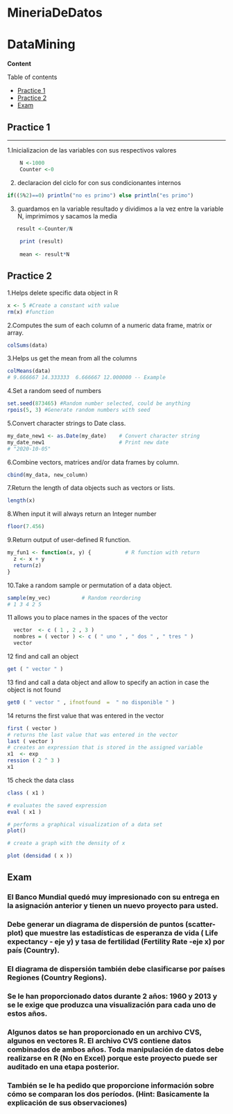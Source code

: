 # MineriaDeDatos

# DataMining


**Content**

Table of contents

- [Practice 1](#practice-1)
- [Practice 2](#practice-2)
- [Exam](#Exam)

<div id='pr1' />

## Practice 1
---

1.Inicializacion de las variables con sus respectivos valores
```R
    N <-1000
    Counter <-0
```

2. declaracion del ciclo for con sus condicionantes internos 
```R
if((5%2)==0) println("no es primo") else println("es primo")
```


3. guardamos en la variable resultado y dividimos a la vez entre la variable N, imprimimos y sacamos la media
```R
   result <-Counter/N
    
    print (result)
    
    mean <- result*N
```


## Practice 2
 1.Helps delete specific data object in R
```R
x <- 5 #Create a constant with value
rm(x) #function 
```
 2.Computes the sum of each column of a numeric data frame, matrix or array.
```R
colSums(data)
```
 3.Helps us get the mean from all the columns
```R
colMeans(data)
# 9.666667 14.333333  6.666667 12.000000 -- Example
```

 4.Set a random seed of numbers
```R
set.seed(873465) #Random number selected, could be anything 
rpois(5, 3) #Generate random numbers with seed
``` 

 5.Convert character strings to Date class.
```R
my_date_new1 <- as.Date(my_date)    # Convert character string
my_date_new1                        # Print new date
# "2020-10-05"
```
 6.Combine vectors, matrices and/or data frames by column.
```R
cbind(my_data, new_column)

```
 7.Return the length of data objects such as vectors or lists.
```R
length(x)
```
 8.When input it will always return an Integer number
```R
floor(7.456)
```
 9.Return output of user-defined R function.
```R
my_fun1 <- function(x, y) {           # R function with return
  z <- x + y
  return(z)
}
```

 10.Take a random sample or permutation of a data object.
```R
sample(my_vec)          # Random reordering
# 1 3 4 2 5
```

 11 allows you to place names in the spaces of the vector
```R
  vector  <- c ( 1 , 2 , 3 )
  nombres = ( vector ) <- c ( " uno " , " dos " , " tres " )  
  vector
  ```
 12  find and call an object

```R
get ( " vector " )     
```



13 find and call a data object and allow to specify an action in case the object is not found
```R
get0 ( " vector " , ifnotfound  =  " no disponible " )
```

14 returns the first value that was entered in the vector
```R
first ( vector ) 
# returns the last value that was entered in the vector 
last ( vector )  
# creates an expression that is stored in the assigned variable
x1  <- exp
ression ( 2 ^ 3 )  
x1 
```

15 check the data class
```R
class ( x1 )  

# evaluates the saved expression
eval ( x1 ) 

# performs a graphical visualization of a data set
plot()

# create a graph with the density of x

plot (densidad ( x )) 
``` 

## Exam

### El Banco Mundial quedó muy impresionado con su entrega en la asignación anterior y tienen un nuevo proyecto para usted.

### Debe generar un diagrama de dispersión de puntos (scatter-plot) que muestre las estadísticas de esperanza de vida ( Life expectancy - eje y) y tasa de fertilidad (Fertility Rate -eje x) por país (Country).

### El diagrama de dispersión también debe clasificarse por países Regiones (Country Regions).

### Se le han proporcionado datos durante 2 años: 1960 y 2013 y se le exige que produzca una visualización para cada uno de estos años.

### Algunos datos se han proporcionado en un archivo CVS, algunos en vectores R. El archivo CVS contiene datos combinados de ambos años. Toda manipulación de datos debe realizarse en R (No en Excel) porque este proyecto puede ser auditado en una etapa posterior.

### También se le ha pedido que proporcione información sobre cómo se comparan los dos períodos. (Hint: Basicamente la explicación de sus observaciones)
